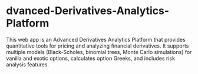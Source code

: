 # dvanced-Derivatives-Analytics-Platform
This web app is an Advanced Derivatives Analytics Platform that provides quantitative tools for pricing and analyzing financial derivatives. It supports multiple models (Black-Scholes, binomial trees, Monte Carlo simulations) for vanilla and exotic options, calculates option Greeks, and includes risk analysis features.
